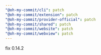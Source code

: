 ```yaml
---
"@oh-my-commit/cli": patch
"@oh-my-commit/extension": patch
"@oh-my-commit/provider-official": patch
"@oh-my-commit/shared": patch
"@oh-my-commit/website": patch
"@oh-my-commit/webview": patch
---
```


fix 0.14.2
